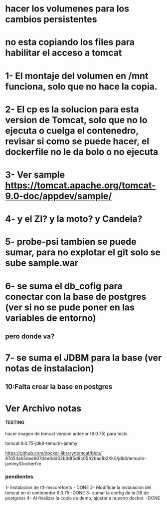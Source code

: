 # hacer los volumenes para los cambios persistentes
# no esta copiando los files para habilitar el acceso a tomcat
# 1- El montaje del volumen en /mnt funciona, solo que no hace la copia.
# 2- El cp es la solucion para esta version de Tomcat, solo que no lo ejecuta o cuelga el contenedro, revisar si como se puede hacer, el dockerfile no le da bolo o no ejecuta
# 3- Ver sample https://tomcat.apache.org/tomcat-9.0-doc/appdev/sample/
# 4- y el ZI? y la moto? y Candela?
# 5- probe-psi tambien se puede sumar, para no explotar el git solo se sube sample.war
# 6- se suma el db_cofig para conectar con la base de postgres (ver si no se pude poner en las variables de entorno)
## pero donde va?
# 7- se suma el JDBM para la base (ver notas de instalacion)

## 10:Falta crear la base en postgres

# Ver Archivo notas

#### TESTING ####
hacer imagen de tomcat version anterior (9.0.75) para tests

tomcat:9.0.75-jdk8-temurin-jammy

https://github.com/docker-library/tomcat/blob/ 87d54ab5dee907d4e0dd02b3df5d8c0542bac1b2/9.0/jdk8/temurin-jammy/Dockerfile

### pendientes 
1- Instalacion de ttf-mscorefonts - DONE
2- Modificar la instalacion del tomcat en el contenedor 9.0.75 -DONE 
3- sumar la config de la DB de postgress 
4- Al finalizar la copia de demo, ajustar a nuestro docker. -DONE
